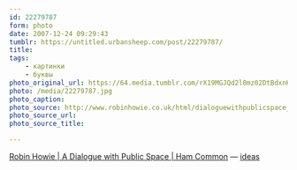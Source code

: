 ```yaml
---
id: 22279787
form: photo
date: 2007-12-24 09:29:43
tumblr: https://untitled.urbansheep.com/post/22279787/
title:
tags:
    - картинки
    - буквы
photo_original_url: https://64.media.tumblr.com/rX19MGJQd2l0mz02DtBdxnK1_1280.jpg
photo: /media/22279787.jpg
photo_caption: 
photo_source: http://www.robinhowie.co.uk/html/dialoguewithpublicspace_hamcommon.html
photo_source_url:
photo_source_title:

---
```


<p><a href="http://www.robinhowie.co.uk/html/dialoguewithpublicspace_hamcommon.html">Robin Howie | A Dialogue with Public Space | Ham Common</a> — <a href="http://tumbl.us/">ideas</a></p>
